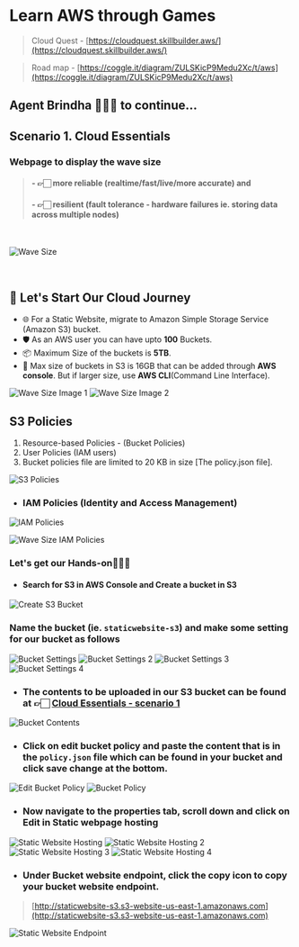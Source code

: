 # Learn AWS through Games

> Cloud Quest - [https://cloudquest.skillbuilder.aws/](https://cloudquest.skillbuilder.aws/)

> Road map - [https://coggle.it/diagram/ZULSKicP9Medu2Xc/t/aws](https://coggle.it/diagram/ZULSKicP9Medu2Xc/t/aws)

## Agent Brindha 🕵🏻‍♀️ to continue...

## Scenario 1. Cloud Essentials

### Webpage to display the wave size
> #### - 👉🏻 more reliable (realtime/fast/live/more accurate) and
> #### - 👉🏻 resilient (fault tolerance - hardware failures ie. storing data across multiple nodes)

<br> 

![Wave Size](https://github.com/Brindha-m/AWS_Games/assets/72887609/a94f663e-1fd4-41a7-aa68-622ca532d242)

<br>

## 🚀 Let's Start Our Cloud Journey

* 🌐 For a Static Website, migrate to Amazon Simple Storage Service (Amazon S3) bucket.
* 🛡️ As an AWS user you can have upto **100** Buckets.
* 📦 Maximum Size of the buckets is **5TB**.
* 🚀 Max size of buckets in S3 is 16GB that can be added through **AWS console**. But if larger size, use **AWS CLI**(Command Line Interface).

![Wave Size Image 1](https://github.com/Brindha-m/AWS_Games/assets/72887609/03ecaadf-45fb-44cf-a677-aec3582e2fb9)
![Wave Size Image 2](https://github.com/Brindha-m/AWS_Games/assets/72887609/cb35b1fe-d6df-415d-b2c5-8dfa674e7007)

## S3 Policies

1. Resource-based Policies - (Bucket Policies)
2. User Policies (IAM users)
3. Bucket policies file are limited to 20 KB in size [The policy.json file].

![S3 Policies](https://github.com/Brindha-m/AWS_Games/assets/72887609/29235d51-f1ae-45d3-8b27-92ee3885f0fc)

- ### IAM Policies (Identity and Access Management)

![IAM Policies](https://github.com/Brindha-m/AWS_Games/assets/72887609/2cbaacc4-5e0b-4b90-9c9f-05d46abc2cfb)

![Wave Size IAM Policies](https://github.com/Brindha-m/AWS_Games/assets/72887609/9f5e1eab-3323-4535-840d-dc18b8d90552)

### Let's get our Hands-on🧑🏻‍💻

- #### Search for S3 in AWS Console and Create a bucket in S3

![Create S3 Bucket](https://github.com/Brindha-m/AWS_Games/assets/72887609/1860e7a2-3a65-4403-85f1-efb4c54989cb)

### Name the bucket (ie. `staticwebsite-s3`) and make some setting for our bucket as follows

![Bucket Settings](https://github.com/Brindha-m/AWS_Games/assets/72887609/c7438a11-4289-4521-9d7b-41ba980661f7)
![Bucket Settings 2](https://github.com/Brindha-m/AWS_Games/assets/72887609/02651219-77ab-4249-aee6-f7e1af988db3)
![Bucket Settings 3](https://github.com/Brindha-m/AWS_Games/assets/72887609/10085ec8-752e-4f74-9fc7-beae0bf16909)
![Bucket Settings 4](https://github.com/Brindha-m/AWS_Games/assets/72887609/bbd3ec36-10ee-4b43-b0a2-dcd31352e18b)

- ### The contents to be uploaded in our S3 bucket can be found at 👉🏻 [Cloud Essentials - scenario 1](https://github.com/Brindha-m/AWS_Games/tree/main/Cloud%20Practitioner/Static%20Website%20Utils)

![Bucket Contents](https://github.com/Brindha-m/AWS_Games/assets/72887609/5abc449b-ab91-42db-abb8-67db1fb661c1)

- ### Click on edit bucket policy and paste the content that is in the `policy.json` file which can be found in your bucket and click save change at the bottom.

![Edit Bucket Policy](https://github.com/Brindha-m/AWS_Games/assets/72887609/5d6ff8fc-5c9f-420f-b6df-b9d99b56990c)
![Bucket Policy](https://github.com/Brindha-m/AWS_Games/assets/72887609/010589eb-ba7a-44f5-b814-3da2f1c9be3a)

- ### Now navigate to the properties tab, scroll down and click on Edit in Static webpage hosting

![Static Website Hosting](https://github.com/Brindha-m/AWS_Games/assets/72887609/bd7763ba-629c-4797-86d0-523ea348f774)
![Static Website Hosting 2](https://github.com/Brindha-m/AWS_Games/assets/72887609/c766920f-7f7a-4a0e-849f-2f130daf31c5)
![Static Website Hosting 3](https://github.com/Brindha-m/AWS_Games/assets/72887609/4e72a290-72da-4c96-8e6c-8d39bc63cd84)
![Static Website Hosting 4](https://github.com/Brindha-m/AWS_Games/assets/72887609/c8b072a1-8e29-419f-bc06-159efd34c82d)

- ### Under Bucket website endpoint, click the copy icon to copy your bucket website endpoint.

> [http://staticwebsite-s3.s3-website-us-east-1.amazonaws.com](http://staticwebsite-s3.s3-website-us-east-1.amazonaws.com)

![Static Website Endpoint](https://github.com/Brindha-m/AWS_Games/assets/72887609/33aa3d8a-97e9-476f-af3d-a109311e68cd)
